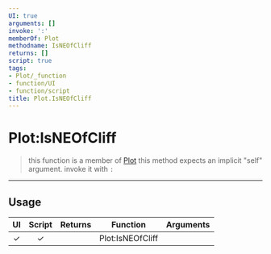 ```yaml
---
UI: true
arguments: []
invoke: ':'
memberOf: Plot
methodname: IsNEOfCliff
returns: []
script: true
tags:
- Plot/_function
- function/UI
- function/script
title: Plot.IsNEOfCliff
---
```

# Plot:IsNEOfCliff
> this function is a member of [Plot](civ-6/lua/Plot.md)
> this method expects an implicit "self" argument. invoke it with `:`
-----
## Usage
|  UI | Script | Returns | Function | Arguments |
|:---:|:------:|-------:|:--------:|:---------|
|✓|✓||Plot:IsNEOfCliff||

